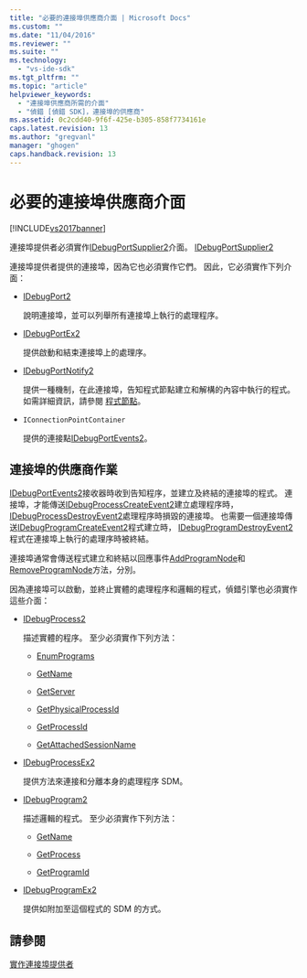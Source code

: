 ```yaml
---
title: "必要的連接埠供應商介面 | Microsoft Docs"
ms.custom: ""
ms.date: "11/04/2016"
ms.reviewer: ""
ms.suite: ""
ms.technology: 
  - "vs-ide-sdk"
ms.tgt_pltfrm: ""
ms.topic: "article"
helpviewer_keywords: 
  - "連接埠供應商所需的介面"
  - "偵錯 [偵錯 SDK]，連接埠的供應商"
ms.assetid: 0c2cdd40-9f6f-425e-b305-858f7734161e
caps.latest.revision: 13
ms.author: "gregvanl"
manager: "ghogen"
caps.handback.revision: 13
---
```

# 必要的連接埠供應商介面
[!INCLUDE[vs2017banner](../../code-quality/includes/vs2017banner.md)]

連接埠提供者必須實作[IDebugPortSupplier2](../../extensibility/debugger/reference/idebugportsupplier2.md)介面。       [IDebugPortSupplier2](../../extensibility/debugger/reference/idebugportsupplier2.md)  
  
 連接埠提供者提供的連接埠，因為它也必須實作它們。  因此，它必須實作下列介面：  
  
-   [IDebugPort2](../../extensibility/debugger/reference/idebugport2.md)  
  
     說明連接埠，並可以列舉所有連接埠上執行的處理程序。  
  
-   [IDebugPortEx2](../../extensibility/debugger/reference/idebugportex2.md)  
  
     提供啟動和結束連接埠上的處理序。  
  
-   [IDebugPortNotify2](../../extensibility/debugger/reference/idebugportnotify2.md)  
  
     提供一種機制，在此連接埠，告知程式節點建立和解構的內容中執行的程式。  如需詳細資訊，請參閱 [程式節點](../../extensibility/debugger/program-nodes.md)。  
  
-   `IConnectionPointContainer`  
  
     提供的連接點[IDebugPortEvents2](../../extensibility/debugger/reference/idebugportevents2.md)。  
  
## 連接埠的供應商作業  
 [IDebugPortEvents2](../../extensibility/debugger/reference/idebugportevents2.md)接收器時收到告知程序，並建立及終結的連接埠的程式。  連接埠，才能傳送[IDebugProcessCreateEvent2](../../extensibility/debugger/reference/idebugprocesscreateevent2.md)建立處理程序時， [IDebugProcessDestroyEvent2](../../extensibility/debugger/reference/idebugprocessdestroyevent2.md)處理程序時損毀的連接埠。  也需要一個連接埠傳送[IDebugProgramCreateEvent2](../../extensibility/debugger/reference/idebugprogramcreateevent2.md)程式建立時， [IDebugProgramDestroyEvent2](../../extensibility/debugger/reference/idebugprogramdestroyevent2.md)程式在連接埠上執行的處理序時被終結。  
  
 連接埠通常會傳送程式建立和終結以回應事件[AddProgramNode](../../extensibility/debugger/reference/idebugportnotify2-addprogramnode.md)和[RemoveProgramNode](../../extensibility/debugger/reference/idebugportnotify2-removeprogramnode.md)方法，分別。  
  
 因為連接埠可以啟動，並終止實體的處理程序和邏輯的程式，偵錯引擎也必須實作這些介面：  
  
-   [IDebugProcess2](../../extensibility/debugger/reference/idebugprocess2.md)  
  
     描述實體的程序。  至少必須實作下列方法：  
  
    -   [EnumPrograms](../../extensibility/debugger/reference/idebugprocess2-enumprograms.md)  
  
    -   [GetName](../../extensibility/debugger/reference/idebugprocess2-getname.md)  
  
    -   [GetServer](../../extensibility/debugger/reference/idebugprocess2-getserver.md)  
  
    -   [GetPhysicalProcessId](../../extensibility/debugger/reference/idebugprocess2-getphysicalprocessid.md)  
  
    -   [GetProcessId](../../extensibility/debugger/reference/idebugprocess2-getprocessid.md)  
  
    -   [GetAttachedSessionName](../../extensibility/debugger/reference/idebugprocess2-getattachedsessionname.md)  
  
-   [IDebugProcessEx2](../../extensibility/debugger/reference/idebugprocessex2.md)  
  
     提供方法來連接和分離本身的處理程序 SDM。  
  
-   [IDebugProgram2](../../extensibility/debugger/reference/idebugprogram2.md)  
  
     描述邏輯的程式。  至少必須實作下列方法：  
  
    -   [GetName](../../extensibility/debugger/reference/idebugprogram2-getname.md)  
  
    -   [GetProcess](../../extensibility/debugger/reference/idebugprogram2-getprocess.md)  
  
    -   [GetProgramId](../../extensibility/debugger/reference/idebugprogram2-getprogramid.md)  
  
-   [IDebugProgramEx2](../../extensibility/debugger/reference/idebugprogramex2.md)  
  
     提供如附加至這個程式的 SDM 的方式。  
  
## 請參閱  
 [實作連接埠提供者](../../extensibility/debugger/implementing-a-port-supplier.md)
